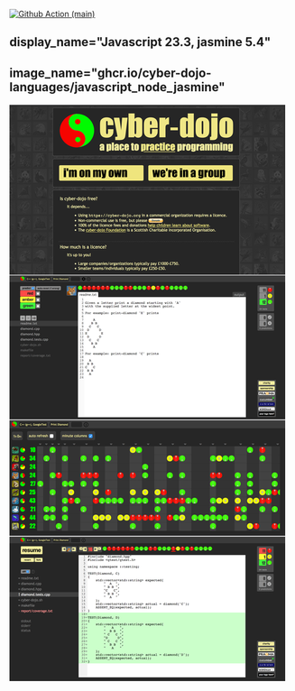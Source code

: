 [![Github Action (main)](https://github.com/cyber-dojo-languages/javascript-jasmine/actions/workflows/main.yml/badge.svg)](https://github.com/cyber-dojo-languages/javascript-jasmine/actions)

## display_name="Javascript 23.3, jasmine 5.4"
## image_name="ghcr.io/cyber-dojo-languages/javascript_node_jasmine"

![cyber-dojo.org home page](https://github.com/cyber-dojo/cyber-dojo/blob/master/shared/home_page_snapshot.png)
